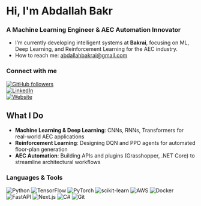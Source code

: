 # Hi, I'm Abdallah Bakr

### A Machine Learning Engineer & AEC Automation Innovator  
- I’m currently developing intelligent systems at **Bakrai**, focusing on ML, Deep Learning, and Reinforcement Learning for the AEC industry.  
- How to reach me:  abdallahbakrai@gmail.com

### Connect with me  
[![GitHub followers](https://img.shields.io/github/followers/a-bakr?label=Follow&style=for-the-badge)](https://github.com/a-bakr)  
[![LinkedIn](https://img.shields.io/badge/-LinkedIn-0A66C2?style=for-the-badge&logo=linkedin&logoColor=white)](https://linkedin.com/in/abdallah-bakr)  
[![Website](https://img.shields.io/badge/-Bakrai.com-101010?style=for-the-badge&logo=github&logoColor=white)](https://bakrai.com/about) 

## What I Do  
- **Machine Learning & Deep Learning**: CNNs, RNNs, Transformers for real-world AEC applications  
- **Reinforcement Learning**: Designing DQN and PPO agents for automated floor-plan generation  
- **AEC Automation**: Building APIs and plugins (Grasshopper, .NET Core) to streamline architectural workflows  

### Languages & Tools  
<p>
  <img alt="Python" src="https://img.shields.io/badge/-Python-3670A0?style=for-the-badge&logo=python&logoColor=white" />
  <img alt="TensorFlow" src="https://img.shields.io/badge/-TensorFlow-FF6F00?style=for-the-badge&logo=tensorflow&logoColor=white" />
  <img alt="PyTorch" src="https://img.shields.io/badge/-PyTorch-EE4C2C?style=for-the-badge&logo=pytorch&logoColor=white" />
  <img alt="scikit-learn" src="https://img.shields.io/badge/-scikit--learn-F7931E?style=for-the-badge&logo=scikit-learn&logoColor=white" />
  <img alt="AWS" src="https://img.shields.io/badge/-AWS-232F3E?style=for-the-badge&logo=amazonaws&logoColor=white" />
  <img alt="Docker" src="https://img.shields.io/badge/-Docker-2496ED?style=for-the-badge&logo=docker&logoColor=white" />
  <img alt="FastAPI" src="https://img.shields.io/badge/-FastAPI-009688?style=for-the-badge&logo=fastapi&logoColor=white" />
  <img alt="Next.js" src="https://img.shields.io/badge/-Next.js-000000?style=for-the-badge&logo=nextdotjs&logoColor=white" />
  <img alt="C#" src="https://img.shields.io/badge/-C%23-239120?style=for-the-badge&logo=c-sharp&logoColor=white" />
  <img alt="Git" src="https://img.shields.io/badge/-Git-F05032?style=for-the-badge&logo=git&logoColor=white" />
</p>
